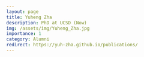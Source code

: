 ```yaml
---
layout: page
title: Yuheng Zha
description: PhD at UCSD (Now)
img: /assets/img/Yuheng_Zha.jpg
importance: 1
category: Alumni
redirect: https://yuh-zha.github.io/publications/
---
```

